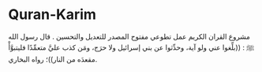 # Quran-Karim
مشروع القران الكريم عمل تطوعي مفتوح المصدر للتعديل والتحسين . قال رسول الله ﷺ : ((بلِّغوا عني ولو آية، وحدِّثوا عن بني إسرائيل ولا حرَج، ومَن كذب عليَّ متعمِّدًا فليتبوَّأْ مقعدَه من النار))؛ رواه البخاري.

